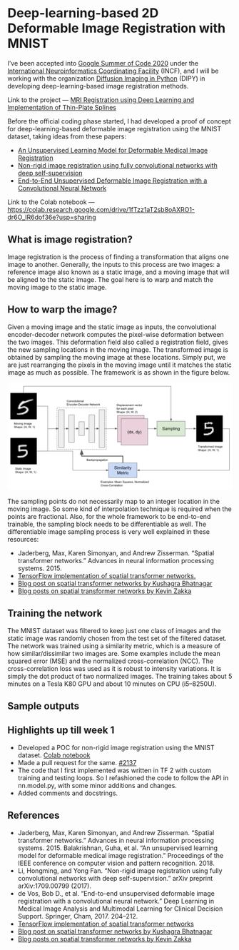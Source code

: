 # Deep-learning-based 2D Deformable Image Registration with MNIST

I’ve been accepted into [Google Summer of Code 2020](https://summerofcode.withgoogle.com/) under the [International Neuroinformatics Coordinating Facility](https://www.incf.org/) (INCF), and I will be working with the organization [Diffusion Imaging in Python](https://www.dipy.org/) (DIPY) in developing deep-learning-based image registration methods.  
  
  
Link to the project — [MRI Registration using Deep Learning and Implementation of Thin-Plate Splines](https://summerofcode.withgoogle.com/projects/#6582514342166528)  
  
  
Before the official coding phase started, I had developed a proof of concept for deep-learning-based deformable image registration using the MNIST dataset, taking ideas from these papers:
- [An Unsupervised Learning Model for Deformable Medical Image Registration](http://openaccess.thecvf.com/content_cvpr_2018/papers/Balakrishnan_An_Unsupervised_Learning_CVPR_2018_paper.pdf)  
- [Non-rigid image registration using fully convolutional networks with deep self-supervision](https://arxiv.org/pdf/1709.00799.pdf)  
- [End-to-End Unsupervised Deformable Image Registration with a Convolutional Neural Network](https://arxiv.org/pdf/1704.06065.pdf) 
  

Link to the Colab notebook — https://colab.research.google.com/drive/1fTzz1aT2sb8oAXRO1-dr6O_IR6dof36e?usp=sharing


## What is image registration?
Image registration is the process of finding a transformation that aligns one image to another. Generally, the inputs to this process are two images: a reference image also known as a static image, and a moving image that will be aligned to the static image. The goal here is to warp and match the moving image to the static image.  

## How to warp the image?  
Given a moving image and the static image as inputs, the convolutional encoder-decoder network computes the pixel-wise deformation between the two images. This deformation field also called a registration field, gives the new sampling locations in the moving image. The transformed image is obtained by sampling the moving image at these locations. Simply put, we are just rearranging the pixels in the moving image until it matches the static image as much as possible. The framework is as shown in the figure below.
<p align="center"> 
  <img src="_images/1_framework.png">
</p>  

The sampling points do not necessarily map to an integer location in the moving image. So some kind of interpolation technique is required when the points are fractional. Also, for the whole framework to be end-to-end trainable, the sampling block needs to be differentiable as well. The differentiable image sampling process is very well explained in these resources:

- Jaderberg, Max, Karen Simonyan, and Andrew Zisserman. “Spatial transformer networks.” Advances in neural information processing systems. 2015.
- [TensorFlow implementation of spatial transformer networks.](https://github.com/tensorflow/models/tree/master/research/transformer)
- [Blog post on spatial transformer networks by Kushagra Bhatnagar](https://link.medium.com/0b2OrmqVO5)
- [Blog posts on spatial transformer networks by Kevin Zakka](https://kevinzakka.github.io/2017/01/18/stn-part2/)

## Training the network
The MNIST dataset was filtered to keep just one class of images and the static image was randomly chosen from the test set of the filtered dataset. The network was trained using a similarity metric, which is a measure of how similar/dissimilar two images are. Some examples include the mean squared error (MSE) and the normalized cross-correlation (NCC). The cross-correlation loss was used as it is robust to intensity variations. It is simply the dot product of two normalized images. The training takes about 5 minutes on a Tesla K80 GPU and about 10 minutes on CPU (i5–8250U).


## Sample outputs


## Highlights up till week 1
- Developed a POC for non-rigid image registration using the MNIST dataset. [Colab notebook](https://colab.research.google.com/drive/1fTzz1aT2sb8oAXRO1-dr6O_IR6dof36e?usp=sharing)
- Made a pull request for the same. [#2137](https://github.com/dipy/dipy/pull/2137)
- The code that I first implemented was written in TF 2 with custom training and testing loops. So I refashioned the code to follow the API in nn.model.py, with some minor additions and changes.
- Added comments and docstrings.

## References
- Jaderberg, Max, Karen Simonyan, and Andrew Zisserman. “Spatial transformer networks.” Advances in neural information processing systems. 2015.
Balakrishnan, Guha, et al. “An unsupervised learning model for deformable medical image registration.” Proceedings of the IEEE conference on computer vision and pattern recognition. 2018.  
- Li, Hongming, and Yong Fan. “Non-rigid image registration using fully convolutional networks with deep self-supervision.” arXiv preprint arXiv:1709.00799 (2017).  
-  de Vos, Bob D., et al. “End-to-end unsupervised deformable image registration with a convolutional neural network.” Deep Learning in Medical Image Analysis and Multimodal Learning for Clinical Decision Support. Springer, Cham, 2017. 204–212.  
- [TensorFlow implementation of spatial transformer networks](https://github.com/tensorflow/models/tree/master/research/transformer)  
- [Blog post on spatial transformer networks by Kushagra Bhatnagar](https://link.medium.com/0b2OrmqVO5)  
- [Blog posts on spatial transformer networks by Kevin Zakka](https://kevinzakka.github.io/2017/01/18/stn-part2/)
